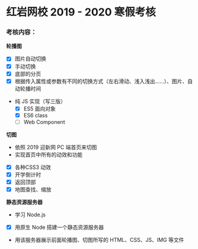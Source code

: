 #  **红岩网校 2019 - 2020 寒假考核** 

### 考核内容：

**轮播图**

- [x] 图片自动切换
- [x] 手动切换
- [x] 底部的分页
- [x]  根据传入属性或参数有不同的切换方式（左右滑动、浅入浅出……）、图片、自动轮播时间 

- 纯 JS 实现（写三版） 
  - [x] ES5 面向对象
  - [x] ES6 class
  - [ ]  Web Component 

**切图**

-  依照 2019 迎新网 PC 端首页来切图 
-  实现首页中所有的动效和功能 
  - [x] 各种CSS3 动效
  - [x] 开学倒计时
  - [x] 返回顶部
  - [x] 地图查找、缩放

**静态资源服务器**

-  学习 Node.js 
- [x]  用原生 Node 搭建一个静态资源服务器 

-  用该服务器展示前面轮播图、切图所写的 HTML、CSS、JS、IMG 等文件 